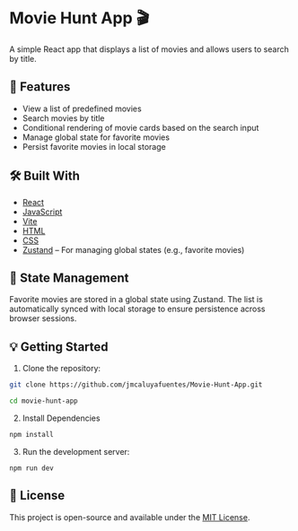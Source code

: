 # Movie Hunt App 🎬

A simple React app that displays a list of movies and allows users to search by title.

## 🚀 Features

- View a list of predefined movies
- Search movies by title
- Conditional rendering of movie cards based on the search input
- Manage global state for favorite movies
- Persist favorite movies in local storage

## 🛠️ Built With

- [React](https://reactjs.org/)
- [JavaScript](https://developer.mozilla.org/en-US/docs/Web/JavaScript)
- [Vite](https://vitejs.dev/)
- [HTML](https://developer.mozilla.org/en-US/docs/Web/HTML)
- [CSS](https://developer.mozilla.org/en-US/docs/Web/CSS)
- [Zustand](https://zustand-demo.pmnd.rs/) – For managing global states (e.g., favorite movies)

## 🧠 State Management

Favorite movies are stored in a global state using Zustand. The list is automatically synced with local storage to ensure persistence across browser sessions.

## 💡 Getting Started

1. Clone the repository:

  ```bash
  git clone https://github.com/jmcaluyafuentes/Movie-Hunt-App.git

  cd movie-hunt-app
  ```

2. Install Dependencies

  ```bash
  npm install
  ```

3. Run the development server:

  ```
  npm run dev
  ```

## 📄 License

This project is open-source and available under the [MIT License](https://opensource.org/licenses/MIT).